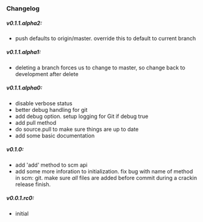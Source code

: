 ### Changelog

##### v0.1.1.alpha2:
* push defaults to origin/master. override this to default to current branch

##### v0.1.1.alpha1:
* deleting a branch forces us to change to master, so change back to development after delete

##### v0.1.1.alpha0:
* disable verbose status
* better debug handling for git
* add debug option. setup logging for Git if debug true
* add pull method
* do source.pull to make sure things are up to date
* add some basic documentation

##### v0.1.0:
* add 'add' method to scm api
* add some more inforation to initialization. fix bug with name of method in scm: git. make sure *all* files are added before commit during a crackin release finish.

##### v0.0.1.rc0:
* initial

